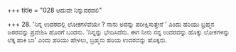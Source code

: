 +++
title = "028 ಆದುವೇ ನಿನ್ನುದರದಲಿ"

+++
28. 'ನಿನ್ನ ಉದರದಲ್ಲಿ ಲೋಕಗಳಿವೆಯೇ ? ನಾನು ಅದನ್ನು ಪರೀಕ್ಷಿಸುತ್ತೇನೆ ' ಎಂದು ಹರಿಯು ಬ್ರಹ್ಮನ ಜಠರವನ್ನು ಪ್ರವೇಶಿಸಿ ಹೊರಗೆ ಬಂದನು. 'ನಿನ್ನನ್ನು ಭೇದಿಸಿದೆನು. ಈಗ ನೀನು ನನ್ನ ಉದರವನ್ನು ಹೊಕ್ಕು ಲೋಕಗಳನ್ನು ಲೆಕ್ಕ ಹಾಕಿ ಬಾ' ಎಂದು ಹರಿಯು ಹೇಳಲು, ಬ್ರಹ್ಮನು ಹರಿಯ ಉದರವನ್ನು ಹೊಕ್ಕನು.